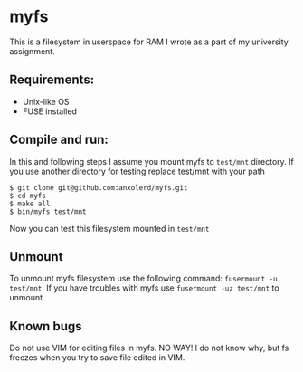 # myfs

This is a filesystem in userspace for RAM I wrote as a part of my university assignment.

## Requirements:
- Unix-like OS
- FUSE installed

## Compile and run:
In this and following steps I assume you mount myfs to `test/mnt` directory. If you use another directory for testing replace test/mnt with your path
```[bash]
$ git clone git@github.com:anxolerd/myfs.git
$ cd myfs
$ make all
$ bin/myfs test/mnt
```

Now you can test this filesystem mounted in `test/mnt`

## Unmount
To unmount myfs filesystem use the following command: `fusermount -u test/mnt`. If you have troubles with myfs use `fusermount -uz test/mnt` to unmount.

## Known bugs
Do not use VIM for editing files in myfs. NO WAY! I do not know why, but fs freezes when you try to save file edited in VIM.

